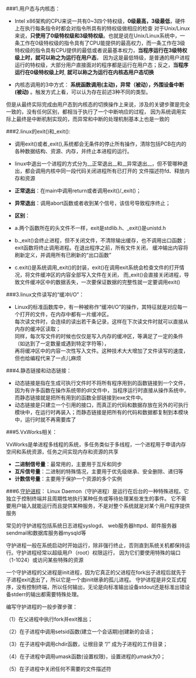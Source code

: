 ###1.用户态与内核态：
* Intel x86架构的CPU来说一共有0~3四个特权级，__0级最高，3级最低__，硬件上在执行每条指令时都会对指令所具有的特权级做相应的检查
  对于Unix/Linux来说，__只使用了0级特权级和3级特权级__。也就是说在Unix/Linux系统中，一条工作在0级特权级的指令具有了CPU能提供的最高权力，而一条工作在3级特权级的指令具有CPU提供的最低或者说最基本权力，__当程序运行在3级特权级上时，就可以称之为运行在用户态__，
  因为这是最低特级，是普通的用户进程运行的特权级，大部分用户直接面对的程序都是运行在用户态；反之，__当程序运行在0级特权级上时__,
  __就可以称之为运行在内核态用户态切换__

* 内核态调用的3中方式：
  __系统函数调用(主动)，异常（被动），外围设备中断(被动)__ 。触发方式上看，可以认为存在前述3种不同的类型。

>
但是从最终实际完成由用户态到内核态的切换操作上来说，涉及的关键步骤是完全一致的，没有任何区别，都相当于执行了一个中断响应的过程，
因为系统调用实际上最终是中断机制实现的，而异常和中断的处理机制基本上也是一致的

###2.linux的exit()和_exit():
* 调用exit()或者_exit(),系统都会无条件的停止所有操作，清除包括PCB在内的各种数据结构、资源、内存，并终止本进程的运行。
* linux中退出一个进程的方式分为__正常退出__和__异常退出__，但不管哪种退出，都会调用内核中同一段代码关闭进程所有已打开的
  文件描述符fd、释放内存和资源
* __正常退出__：在main中调用return或者调用exit()/_exit()；
* __异常退出__：调用abort函数或者收到某个信号，该信号导致程序终止；

* __区别__：
 * a.两个函数所在的头文件不一样，exit是stdlib.h、_exit()是unistd.h
 * b._exit()会终止进程，但不关闭文件，不清除输出缓存，也不调用出口函数；exit函数将终止调用进程。在退出程序之前，所有文件关闭，
    缓冲输出内容将刷新定义，并调用所有已刷新的“出口函数”
 * c.exit()是系统调用_exit()的封装，exit()在调用exit系统会检查文件的打开情况，将文件缓冲区的内容全部写入文件在关闭，
    而_exit()会直接关闭进程，导致文件缓冲区中的数据丢失，一次要保证数据的完整性就一定要调用exit()
  
###3.linux文件读写的“缓冲I/O”：
* Linux的标准函数库中，有一种被称作“缓冲I/O”的操作，其特征就是对应每一个打开的文件，在内存中都有一片缓冲区。  
  每次读文件时，会连续的读出若干条记录，这样在下次读文件时就可以直接从内存的缓冲区读取；   
  同样，每次写文件的时候也仅仅是写入内存的缓冲区，等满足了一定的条件（如达到了一定数量或遇到特定字符等），  
  再将缓冲区中的内容一次性写入文件。这种技术大大增加了文件读写的速度，但也给编程代来了一点儿麻烦    
  
###4.静态链接和动态链接：
>
  * 动态链接是指在生成可执行文件时不将所有程序用到的函数链接到一个文件，因为有许多函数在操作系统带的dll文件中，当程序运行时直接从操作系统中，而静态链接就是把所有用到的函数全部链接到exe文件中。
  * 动态链接是只建立一个引用的接口，而真正的代码和数据存放在另外的可执行模块中，在运行时再装入；而静态链接是把所有的代码和数据都复制到本模块中，运行时就不再需要库了

###5.VxWorks相关：
>
  VxWorks是单进程多线程的系统，多任务类似于多线程，一个进程用于申请内存空间和系统资源，任务之间实现内存和资源的共享
  * __二进制信号量__：最常用的，主要用于互斥和同步
  * __互斥信号量__：二进制的特殊情况，主要用于优先级继承、安全删除、递归等
  * __计数信号量__：主要用于保护一个资源的多个实例
  
###6.[守护进程](http://www.cnblogs.com/mickole/p/3188321.html)：
Linux Daemon（守护进程）是运行在后台的一种特殊进程。它独立于控制终端并且周期性地执行某种任务或等待处理某些发生的事件。
它不需要用户输入就能运行而且提供某种服务，不是对整个系统就是对某个用户程序提供服务    

常见的守护进程包括系统日志进程syslogd、 web服务器httpd、邮件服务器sendmail和数据库服务器mysqld等   

守护进程一般在系统启动时开始运行，除非强行终止，否则直到系统关机都保持运行。守护进程经常以超级用户（root）权限运行，
因为它们要使用特殊的端口（1-1024）或访问某些特殊的资源    

一个守护进程的父进程是init进程，因为它真正的父进程在fork出子进程后就先于子进程exit退出了，所以它是一个由init继承的孤儿进程。
守护进程是非交互式程序，没有控制终端，所以任何输出，无论是向标准输出设备stdout还是标准出错设备stderr的输出都需要特殊处理。    

编写守护进程的一般步骤步骤：  

（1）在父进程中执行fork并exit推出；   

（2）在子进程中调用setsid函数(建立一个会话期)创建新的会话；   

（3）在子进程中调用chdir函数，让根目录 ”/” 成为子进程的工作目录；   

（4）在子进程中调用umask函数(设置权限)，设置进程的umask为0；   

（5）在子进程中关闭任何不需要的文件描述符   

